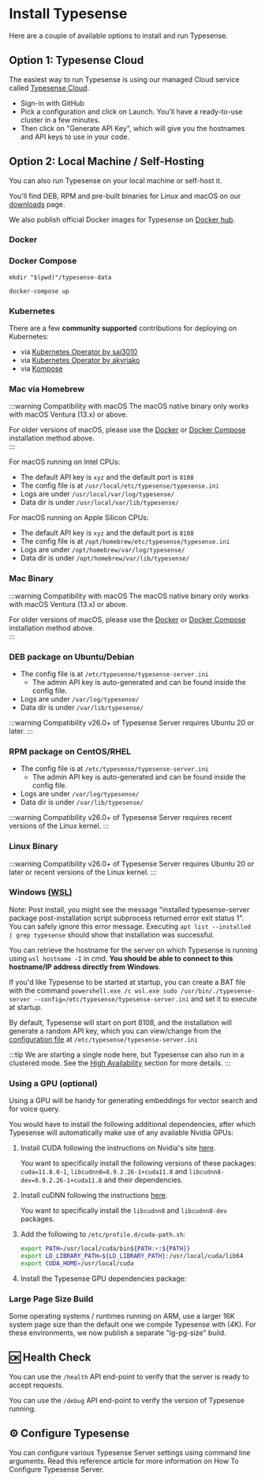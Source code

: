 # Install Typesense

Here are a couple of available options to install and run Typesense.

## Option 1: Typesense Cloud

The easiest way to run Typesense is using our managed Cloud service called [Typesense Cloud](https://cloud.typesense.org/). 

- Sign-in with GitHub 
- Pick a configuration and click on Launch. You'll have a ready-to-use cluster in a few minutes.
- Then click on "Generate API Key", which will give you the hostnames and API keys to use in your code.

## Option 2: Local Machine / Self-Hosting

You can also run Typesense on your local machine or self-host it.

You'll find DEB, RPM and pre-built binaries for Linux and macOS on our [downloads](https://typesense.org/downloads) page.

We also publish official Docker images for Typesense on [Docker hub](https://hub.docker.com/r/typesense/typesense/).

### Docker

<Tabs :tabs="['Shell']">
  <template v-slot:Shell>
    <div class="manual-highlight">
      <pre class="language-bash"><code>export TYPESENSE_API_KEY=xyz
<br>    
mkdir "$(pwd)"/typesense-data
<br>
docker run -p 8108:8108 \
            -v"$(pwd)"/typesense-data:/data typesense/typesense:{{ $site.themeConfig.typesenseLatestVersion }} \
            --data-dir /data \
            --api-key=$TYPESENSE_API_KEY \
            --enable-cors</code></pre>
    </div>
  </template>
</Tabs>

### Docker Compose

<Tabs :tabs="['yml']">
  <template v-slot:yml>
    <div class="manual-highlight">
      <pre class="language-yaml"><code>services:
  typesense:
    image: typesense/typesense:{{ $site.themeConfig.typesenseLatestVersion }}
    restart: on-failure
    ports:
      - "8108:8108"
    volumes:
      - ./typesense-data:/data
    command: '--data-dir /data --api-key=xyz --enable-cors'</code></pre>
    </div>
  </template>
</Tabs>

```shell
mkdir "$(pwd)"/typesense-data

docker-compose up
```

### Kubernetes

There are a few **community supported** contributions for deploying on Kubernetes:

- via [Kubernetes Operator by sai3010](https://github.com/sai3010/Typesense-Kubernetes-Operator)
- via [Kubernetes Operator by akyriako](https://github.com/akyriako/typesense-operator)
- via [Kompose](https://github.com/typesense/typesense-kubernetes)

### Mac via Homebrew

:::warning Compatibility with macOS
The macOS native binary only works with macOS Ventura (13.x) or above.

For older versions of macOS, please use the [Docker](#docker) or [Docker Compose](#docker-compose) installation method above.   
:::

<Tabs :tabs="['Shell']">
  <template v-slot:Shell>
    <div class="manual-highlight">
      <pre class="language-bash"><code>brew install typesense/tap/typesense-server@{{ $site.themeConfig.typesenseLatestVersion }}
brew services start typesense-server@{{ $site.themeConfig.typesenseLatestVersion }}</code></pre>
    </div>
  </template>
</Tabs>

For macOS running on Intel CPUs:
- The default API key is `xyz` and the default port is `8108`
- The config file is at `/usr/local/etc/typesense/typesense.ini`
- Logs are under `/usr/local/var/log/typesense/`
- Data dir is under `/usr/local/var/lib/typesense/`

For macOS running on Apple Silicon CPUs:
- The default API key is `xyz` and the default port is `8108`
- The config file is at `/opt/homebrew/etc/typesense/typesense.ini`
- Logs are under `/opt/homebrew/var/log/typesense/`
- Data dir is under `/opt/homebrew/var/lib/typesense/`

### Mac Binary

:::warning Compatibility with macOS
The macOS native binary only works with macOS Ventura (13.x) or above.

For older versions of macOS, please use the [Docker](#docker) or [Docker Compose](#docker-compose) installation method above.   
:::

<Tabs :tabs="['Apple-Silicon', 'Intel']">
  <template v-slot:Apple-Silicon>
    <div class="manual-highlight">
      <pre class="language-bash"><code># Download Typesense
curl -O https://dl.typesense.org/releases/{{ $site.themeConfig.typesenseLatestVersion }}/typesense-server-{{ $site.themeConfig.typesenseLatestVersion }}-darwin-arm64.tar.gz
tar -xzf typesense-server-{{ $site.themeConfig.typesenseLatestVersion }}-darwin-arm64.tar.gz
<br>
# Start Typesense
export TYPESENSE_API_KEY=xyz
mkdir "$(pwd)"/typesense-data
./typesense-server --data-dir="$(pwd)"/typesense-data --api-key=$TYPESENSE_API_KEY --enable-cors
</code></pre>
    </div>
  </template>
  <template v-slot:Intel>
    <div class="manual-highlight">
      <pre class="language-bash"><code># Download Typesense
curl -O https://dl.typesense.org/releases/{{ $site.themeConfig.typesenseLatestVersion }}/typesense-server-{{ $site.themeConfig.typesenseLatestVersion }}-darwin-amd64.tar.gz
tar -xzf typesense-server-{{ $site.themeConfig.typesenseLatestVersion }}-darwin-amd64.tar.gz
<br>
# Start Typesense
export TYPESENSE_API_KEY=xyz
mkdir "$(pwd)"/typesense-data
./typesense-server --data-dir="$(pwd)"/typesense-data --api-key=$TYPESENSE_API_KEY --enable-cors
</code></pre>
    </div>
  </template>
</Tabs>

### DEB package on Ubuntu/Debian

<Tabs :tabs="['x64', 'arm64']">
  <template v-slot:x64>
    <div class="manual-highlight">
      <pre class="language-bash"><code># Download & Install
curl -O https://dl.typesense.org/releases/{{ $site.themeConfig.typesenseLatestVersion }}/typesense-server-{{ $site.themeConfig.typesenseLatestVersion }}-amd64.deb
sudo apt install ./typesense-server-{{ $site.themeConfig.typesenseLatestVersion }}-amd64.deb
<br>
# Start Typesense
sudo systemctl start typesense-server.service</code></pre>
    </div>
  </template>
<template v-slot:arm64>
    <div class="manual-highlight">
      <pre class="language-bash"><code># Download & Install
curl -O https://dl.typesense.org/releases/{{ $site.themeConfig.typesenseLatestVersion }}/typesense-server-{{ $site.themeConfig.typesenseLatestVersion }}-arm64.deb
sudo apt install ./typesense-server-{{ $site.themeConfig.typesenseLatestVersion }}-arm64.deb
<br>
# Start Typesense
sudo systemctl start typesense-server.service</code></pre>
    </div>
  </template>
</Tabs>

- The config file is at `/etc/typesense/typesense-server.ini`
  - The admin API key is auto-generated and can be found inside the config file.
- Logs are under `/var/log/typesense/`
- Data dir is under `/var/lib/typesense/`

:::warning Compatibility
v26.0+ of Typesense Server requires Ubuntu 20 or later.
:::

### RPM package on CentOS/RHEL
<Tabs :tabs="['x64', 'aarch64']">
  <template v-slot:x64>
    <div class="manual-highlight">
      <pre class="language-bash"><code># Download & Install
curl -O https://dl.typesense.org/releases/{{ $site.themeConfig.typesenseLatestVersion }}/typesense-server-{{ $site.themeConfig.typesenseLatestVersion }}-1.x86_64.rpm
sudo yum install ./typesense-server-{{ $site.themeConfig.typesenseLatestVersion }}-1.x86_64.rpm
<br>
# Start Typesense
sudo systemctl start typesense-server.service</code></pre>
    </div>
  </template>
  <template v-slot:aarch64>
    <div class="manual-highlight">
      <pre class="language-bash"><code># Download & Install
curl -O https://dl.typesense.org/releases/{{ $site.themeConfig.typesenseLatestVersion }}/typesense-server-{{ $site.themeConfig.typesenseLatestVersion }}-1.aarch64.rpm
sudo yum install ./typesense-server-{{ $site.themeConfig.typesenseLatestVersion }}-1.aarch64.rpm
<br>
# Start Typesense
sudo systemctl start typesense-server.service</code></pre>
    </div>
  </template>
</Tabs>

- The config file is at `/etc/typesense/typesense-server.ini`
  - The admin API key is auto-generated and can be found inside the config file.
- Logs are under `/var/log/typesense/`
- Data dir is under `/var/lib/typesense/`

:::warning Compatibility
v26.0+ of Typesense Server requires recent versions of the Linux kernel.
:::

### Linux Binary

<Tabs :tabs="['x64', 'arm64']">
  <template v-slot:x64>
    <div class="manual-highlight">
    <pre class="language-bash"><code># Download
curl -O https://dl.typesense.org/releases/{{ $site.themeConfig.typesenseLatestVersion }}/typesense-server-{{ $site.themeConfig.typesenseLatestVersion }}-linux-amd64.tar.gz
tar -xzf typesense-server-{{ $site.themeConfig.typesenseLatestVersion }}-linux-amd64.tar.gz
<br>
# Start Typesense
export TYPESENSE_API_KEY=xyz
mkdir "$(pwd)"/typesense-data # Use a directory like /var/lib/typesense in production
./typesense-server --data-dir="$(pwd)"/typesense-data --api-key=$TYPESENSE_API_KEY --enable-cors</code></pre>
    </div>
  </template>
  <template v-slot:arm64>
    <div class="manual-highlight">
    <pre class="language-bash"><code># Download
curl -O https://dl.typesense.org/releases/{{ $site.themeConfig.typesenseLatestVersion }}/typesense-server-{{ $site.themeConfig.typesenseLatestVersion }}-linux-arm64.tar.gz
tar -xzf typesense-server-{{ $site.themeConfig.typesenseLatestVersion }}-linux-arm64.tar.gz
<br>
# Start Typesense
export TYPESENSE_API_KEY=xyz
mkdir "$(pwd)"/typesense-data # Use a directory like /var/lib/typesense in production
./typesense-server --data-dir="$(pwd)"/typesense-data --api-key=$TYPESENSE_API_KEY --enable-cors</code></pre>
    </div>
  </template>
</Tabs>

:::warning Compatibility
v26.0+ of Typesense Server requires Ubuntu 20 or later or recent versions of the Linux kernel.
:::

### Windows [(WSL)](https://docs.microsoft.com/en-us/windows/wsl/install)

<Tabs :tabs="['Shell']">
  <template v-slot:Shell>
    <div class="manual-highlight">
    <pre class="language-bash"><code>wsl
curl -O https://dl.typesense.org/releases/{{ $site.themeConfig.typesenseLatestVersion }}/typesense-server-{{ $site.themeConfig.typesenseLatestVersion }}-amd64.deb
sudo apt install ./typesense-server-{{ $site.themeConfig.typesenseLatestVersion }}-amd64.deb
<br>
# Start Typesense
sudo /usr/bin/./typesense-server --config=/etc/typesense/typesense-server.ini</code></pre>
    </div>
  </template>
</Tabs>

Note: Post install, you might see the message "installed typesense-server package post-installation script subprocess returned error exit status 1".
You can safely ignore this error message. Executing `apt list --installed | grep typesense` should show that installation was successful.

You can retrieve the hostname for the server on which Typesense is running using `wsl hostname -I` in cmd.
**You should be able to connect to this hostname/IP address directly from Windows**.

If you'd like Typesense to be started at startup, you can create a BAT file with the command `powershell.exe /c wsl.exe sudo /usr/bin/./typesense-server --config=/etc/typesense/typesense-server.ini` and set it to execute at startup.

By default, Typesense will start on port 8108, and the installation will generate a random API key, which you can view/change from the [configuration file](./configure-typesense.md#using-a-configuration-file) at `/etc/typesense/typesense-server.ini`


:::tip
We are starting a single node here, but Typesense can also run in a clustered mode. See the [High Availability](./high-availability.md) section for more details.
:::


### Using a GPU (optional)

Using a GPU will be handy for generating embeddings for vector search and for voice query.

You would have to install the following additional dependencies, after which Typesense will automatically make use of any available Nvidia GPUs:

1. Install CUDA following the instructions on Nvidia's site [here](https://docs.nvidia.com/cuda/cuda-installation-guide-linux/index.html).

    You want to specifically install the following versions of these packages: `cuda=11.8.0-1`, `libcudnn8=8.9.2.26-1+cuda11.8` and `libcudnn8-dev=8.9.2.26-1+cuda11.8` and their dependencies.

2. Install cuDNN following the instructions [here](https://docs.nvidia.com/deeplearning/cudnn/install-guide/index.html).

    You want to specifically install the `libcudnn8` and `libcudnn8-dev` packages.

3. Add the following to `/etc/profile.d/cuda-path.sh`:

    ```bash
    export PATH=/usr/local/cuda/bin${PATH:+:${PATH}}
    export LD_LIBRARY_PATH=${LD_LIBRARY_PATH}:/usr/local/cuda/lib64
    export CUDA_HOME=/usr/local/cuda
    ```

4. Install the Typesense GPU dependencies package:

    <Tabs :tabs="['DEB', 'RPM', 'Linux-Binary']">
      <template v-slot:DEB>
        <div class="manual-highlight">
          <pre class="language-bash"><code># x64
   curl -O https://dl.typesense.org/releases/{{ $site.themeConfig.typesenseLatestVersion }}/typesense-gpu-deps-{{ $site.themeConfig.typesenseLatestVersion }}-amd64.deb
   sudo apt install ./typesense-gpu-deps-{{ $site.themeConfig.typesenseLatestVersion }}-amd64.deb
   <br>
   # arm64
   curl -O https://dl.typesense.org/releases/{{ $site.themeConfig.typesenseLatestVersion }}/typesense-gpu-deps-{{ $site.themeConfig.typesenseLatestVersion }}-arm64.deb
   sudo apt install ./typesense-gpu-deps-{{ $site.themeConfig.typesenseLatestVersion }}-arm64.deb
          </code></pre>
        </div>
      </template>
      <template v-slot:RPM>
        <div class="manual-highlight">
          <pre class="language-bash"><code># x64
   curl -O https://dl.typesense.org/releases/{{ $site.themeConfig.typesenseLatestVersion }}/typesense-gpu-deps-{{ $site.themeConfig.typesenseLatestVersion }}-1.x86_64.rpm
   sudo apt install ./typesense-gpu-deps-{{ $site.themeConfig.typesenseLatestVersion }}-1.x86_64.rpm
   <br>
   # arm64
   curl -O https://dl.typesense.org/releases/{{ $site.themeConfig.typesenseLatestVersion }}/typesense-gpu-deps-{{ $site.themeConfig.typesenseLatestVersion }}-1.aarch64.rpm
   sudo apt install ./typesense-gpu-deps-{{ $site.themeConfig.typesenseLatestVersion }}-1.aarch64.rpm
          </code></pre>
        </div>
      </template>
      <template v-slot:Linux-Binary>
        <div class="manual-highlight">
          <pre class="language-bash"><code># x64
   curl -O https://dl.typesense.org/releases/{{ $site.themeConfig.typesenseLatestVersion }}/typesense-gpu-deps-{{ $site.themeConfig.typesenseLatestVersion }}-linux-amd64.tar.gz
   sudo apt install ./typesense-gpu-deps-{{ $site.themeConfig.typesenseLatestVersion }}-linux-amd64.tar.gz
   <br>
   # arm64
   curl -O https://dl.typesense.org/releases/{{ $site.themeConfig.typesenseLatestVersion }}/typesense-gpu-deps-{{ $site.themeConfig.typesenseLatestVersion }}-linux-arm64.tar.gz
   tar -xzf typesense-gpu-deps-{{ $site.themeConfig.typesenseLatestVersion}}-linux-arm64.tar.gz
          </code></pre>
        </div>
      </template>
    </Tabs>

### Large Page Size Build

Some operating systems / runtimes running on ARM, use a larger 16K system page size than the default one we compile Typesense with (4K). 
For these environments, we now publish a separate "lg-pg-size" build. 

<Tabs :tabs="['Typesense-Server', 'Typesense-GPU-Deps']">
  <template v-slot:Typesense-Server>
    <div class="manual-highlight">
      <pre class="language-bash"><code># Linux Binary
curl -O https://dl.typesense.org/releases/{{ $site.themeConfig.typesenseLatestVersion }}/typesense-server-{{ $site.themeConfig.typesenseLatestVersion }}-linux-arm64-lg-page16.tar.gz
tar -xzf typesense-server-{{ $site.themeConfig.typesenseLatestVersion }}-linux-arm64-lg-page16.tar.gz
<br>
# DEB
curl -O https://dl.typesense.org/releases/{{ $site.themeConfig.typesenseLatestVersion }}/typesense-server-{{ $site.themeConfig.typesenseLatestVersion }}-arm64-lg-page16.deb
sudo apt install ./typesense-server-{{ $site.themeConfig.typesenseLatestVersion }}-arm64-lg-page16.deb
<br>
# RPM
curl -O https://dl.typesense.org/releases/{{ $site.themeConfig.typesenseLatestVersion }}/typesense-server-{{ $site.themeConfig.typesenseLatestVersion }}-1.lg.page16.aarch64.rpm
sudo yum install ./typesense-server-{{ $site.themeConfig.typesenseLatestVersion }}-1.lg.page16.aarch64.rpm
<br>
# Docker
docker pull typesense/typesense:{{ $site.themeConfig.typesenseLatestVersion }}-arm64-lg-page16
</code></pre>
        </div>
      </template>
      <template v-slot:Typesense-GPU-Deps>
        <div class="manual-highlight">
          <pre class="language-bash"><code># Linux Binary
curl -O https://dl.typesense.org/releases/{{ $site.themeConfig.typesenseLatestVersion }}/typesense-gpu-deps-{{ $site.themeConfig.typesenseLatestVersion }}-linux-arm64-lg-page16.tar.gz
tar -xzf typesense-gpu-deps-{{ $site.themeConfig.typesenseLatestVersion}}-linux-arm64-lg-page16.tar.gz
<br>
# DEB
curl -O https://dl.typesense.org/releases/{{ $site.themeConfig.typesenseLatestVersion }}/typesense-gpu-deps-{{ $site.themeConfig.typesenseLatestVersion }}-arm64-lg-page16.deb
sudo apt install ./typesense-gpu-deps-{{ $site.themeConfig.typesenseLatestVersion }}-arm64-lg-page16.deb
<br>
# RPM
curl -O https://dl.typesense.org/releases/{{ $site.themeConfig.typesenseLatestVersion }}/typesense-gpu-deps-{{ $site.themeConfig.typesenseLatestVersion }}-1.lg.page16.aarch64.rpm
sudo yum install ./typesense-gpu-deps-{{ $site.themeConfig.typesenseLatestVersion }}-1.lg.page16.aarch64.rpm
</code></pre>
    </div>
  </template>
</Tabs>

## 🆗 Health Check

You can use the `/health` API end-point to verify that the server is ready to accept requests.

<Tabs :tabs="['Shell']">
  <template v-slot:Shell>
    <div class="manual-highlight">
    <pre class="language-bash"><code>curl http://localhost:8108/health
{"ok":true}
</code></pre>
    </div>
  </template>
</Tabs>


You can use the `/debug` API end-point to verify the version of Typesense running.

<Tabs :tabs="['Shell']">
  <template v-slot:Shell>
    <div class="manual-highlight">
    <pre class="language-bash"><code>curl http://localhost:8108/debug
{
  "state": 1,
  "version": "{{ $site.themeConfig.typesenseLatestVersion }}"
}
</code></pre>
    </div>
  </template>
</Tabs>

## ⚙️ Configure Typesense

You can configure various Typesense Server settings using command line arguments. 
Read this reference article for more information on 
<RouterLink :to="`/${this.$site.themeConfig.typesenseLatestVersion}/api/server-configuration.html`">How To Configure Typesense Server</RouterLink>.
